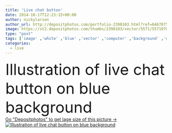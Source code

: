 ```yaml
---
title: 'Live chat button'
date: 2014-10-17T12:23:15+00:00
author: nickylarson
author_url: http://depositphotos.com/portfolio-2398103.html?ref=64678756
image: https://st2.depositphotos.com/thumbs/2398103/vector/5571/55719787/api_thumb_450.jpg?forcejpeg=true
type: "post"
tags: ['image' ,'white' ,'blue' ,'vector' ,'computer' ,'background' ,'on' ,'illustration' ,'design' ,'customer' ,'sign' ,'technology' ,'modern' ,'symbol' ,'creative' ,'concept' ,'icon' ,'service' ,'message' ,'text' ,'button' ,'communication' ,'contact' ,'talk' ,'communicate' ,'support' ,'network' ,'internet' ,'click' ,'live' ,'speech' ,'information' ,'web' ,'online' ,'website' ,'media' ,'chatting' ,'chat' ,'social' ,'speak' ,'thumbs' ,'of' ,'instant' ,'interface' ]
categories: 
  - live
---
```

<div aling="center">
            <font size="60"> Illustration of live chat button on blue background</font>   
</div>
<div>
    <a href='https://depositphotos.com/55719787/stock-illustration-live-chat-button.html?ref=64678756' target=_blank > Go "Depositphotos" to get lage size of this picture ->
        <img href='https://depositphotos.com/55719787/stock-illustration-live-chat-button.html?ref=64678756' src='https://st2.depositphotos.com/2398103/5571/v/950/depositphotos_55719787-stock-illustration-live-chat-button.jpg?forcejpeg=true' alt='Illustration of live chat button on blue background' >
    </a>
</div>
